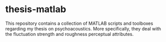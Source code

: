 # thesis-matlab

This repository contains a collection of MATLAB scripts and toolboxes regarding
my thesis on psychoacoustics. More specifically, they deal with the fluctuation
strength and roughness perceptual attributes.
